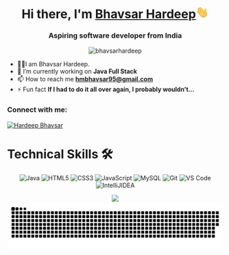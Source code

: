 <h1 align="center">Hi there, I'm <a target="_blank" href="https://myportfolio2154.herokuapp.com/">Bhavsar Hardeep</a><img src="https://github.com/ABSphreak/ABSphreak/blob/master/gifs/Hi.gif" width="30px"></h1></h1>


<h3 align="center">Aspiring software developer from India</h3>
<p align="center"> <img src="https://komarev.com/ghpvc/?username=bhavsarhardeep&label=Profile%20views&color=0e75b6&style=flat" alt="bhavsarhardeep" /> </p>

- 👨‍🎓I am Bhavsar Hardeep.<br/>
- 🔭 I’m currently working on **Java Full Stack**
- 📫 How to reach me **hmbhavsar95@gmail.com**
- ⚡ Fun fact **If I had to do it all over again, I probably wouldn’t…**

<h3 align="left">Connect with me:</h3>
<a href="https://www.linkedin.com/in/hardeepbhavsar/" target="blank"> <img align="center" src="https://img.shields.io/badge/linkedin-0078D4?style=for-the-badge&logo=linked%20in%20code&logoColor=white"" alt="Hardeep Bhavsar"/></a>

 <h1>Technical Skills 🛠</h1>
 <p align="center"> 
  <img alt="Java" src="https://img.shields.io/badge/java-%23ED8B00.svg?&style=for-the-badge&logo=java&logoColor=white" />
  <img alt="HTML5" src="https://img.shields.io/badge/html5-%23E34F26.svg?&style=for-the-badge&logo=html5&logoColor=white" />
  <img alt="CSS3" src="https://img.shields.io/badge/css3-%231572B6.svg?&style=for-the-badge&logo=css3&logoColor=white" />
  <img alt="JavaScript" src="https://img.shields.io/badge/javascript-%23323330.svg?&style=for-the-badge&logo=javascript&logoColor=%23F7DF1E" />
  <img alt="MySQL" src="https://img.shields.io/badge/MySQL-gray?style=for-the-badge&logo=mysql&logoColor=4EA94B" />
  <img alt="Git" src="https://img.shields.io/badge/Git-F05032?style=for-the-badge&logo=git&logoColor=white" />
  <img alt="VS Code" src="https://img.shields.io/badge/Visual_Studio_Code-0078D4?style=for-the-badge&logo=visual%20studio%20code&logoColor=white" />
  <img alt="IntelliJIDEA" src="https://img.shields.io/badge/IntelliJIDEA-000000.svg?style=for-the-badge&logo=intellij-idea&logoColor=white" />

</p>
<!-- <p><img align="center" src="https://github-readme-stats.vercel.app/api/top-langs?username=bhavsarhardeep&show_icons=true&locale=en&layout=compact" alt="bhavsarhardeep" /></p> -->
<div align="center">
  <img src="https://github-readme-streak-stats.herokuapp.com/?&user=bhavsarhardeep"/>
  <img src="https://github.com/kothariji/kothariji/blob/master/github-user-contribution.svg"></img>
</div>

<!---
bhavsarhardeep/bhavsarhardeep is a ✨ special ✨ repository because its `README.md` (this file) appears on your GitHub profile.
You can click the Preview link to take a look at your changes.
--->

